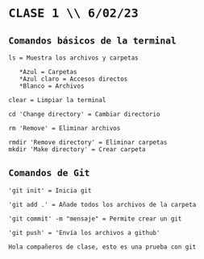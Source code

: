 # ````CLASE 1 \\ 6/02/23````
## ````Comandos básicos de la terminal````

    ls = Muestra los archivos y carpetas

       *Azul = Carpetas
       *Azul claro = Accesos directos
       *Blanco = Archivos

    clear = Limpiar la terminal

    cd 'Change directory' = Cambiar directorio

    rm 'Remove' = Eliminar archivos

    rmdir 'Remove directory' = Eliminar carpetas
    mkdir 'Make directory' = Crear carpeta

## ````Comandos de Git````

    'git init' = Inicia git

    'git add .' = Añade todos los archivos de la carpeta

    'git commit' -m "mensaje" = Permite crear un git
    
    'git push' = 'Envía los archivos a github'

    Hola compañeros de clase, esto es una prueba con git
